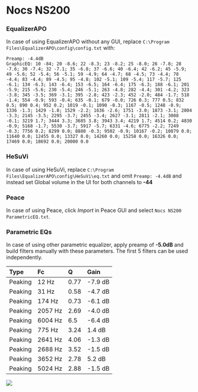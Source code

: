 # Nocs NS200

### EqualizerAPO
In case of using EqualizerAPO without any GUI, replace `C:\Program Files\EqualizerAPO\config\config.txt`
with:
```
Preamp: -4.4dB
GraphicEQ: 10 -84; 20 -8.6; 22 -8.3; 23 -8.2; 25 -8.0; 26 -7.8; 28 -7.6; 30 -7.4; 32 -7.1; 35 -6.8; 37 -6.6; 40 -6.4; 42 -6.2; 45 -5.9; 49 -5.6; 52 -5.4; 56 -5.1; 59 -4.9; 64 -4.7; 68 -4.5; 73 -4.4; 78 -4.4; 83 -4.4; 89 -4.5; 95 -4.8; 102 -5.1; 109 -5.4; 117 -5.7; 125 -6.1; 134 -6.3; 143 -6.4; 153 -6.5; 164 -6.4; 175 -6.3; 188 -6.1; 201 -5.9; 215 -5.6; 230 -5.4; 246 -5.1; 263 -4.8; 282 -4.4; 301 -4.2; 323 -3.8; 345 -3.5; 369 -3.1; 395 -2.8; 423 -2.3; 452 -2.0; 484 -1.7; 518 -1.4; 554 -0.9; 593 -0.4; 635 -0.1; 679 -0.0; 726 0.3; 777 0.5; 832 0.5; 890 0.4; 952 0.2; 1019 -0.1; 1090 -0.3; 1167 -0.5; 1248 -0.9; 1336 -1.3; 1429 -1.8; 1529 -2.2; 1636 -2.6; 1751 -3.0; 1873 -3.1; 2004 -3.3; 2145 -3.5; 2295 -3.7; 2455 -3.4; 2627 -3.1; 2811 -2.1; 3008 -0.1; 3219 1.7; 3444 3.3; 3685 3.8; 3943 3.4; 4219 1.7; 4514 0.2; 4830 -0.9; 5168 -1.7; 5530 -3.7; 5917 -5.7; 6331 -4.6; 6775 -2.2; 7249 -0.3; 7756 0.2; 8299 0.0; 8880 -0.3; 9502 -0.9; 10167 -0.2; 10879 0.0; 11640 0.0; 12455 0.0; 13327 0.0; 14260 0.0; 15258 0.0; 16326 0.0; 17469 0.0; 18692 0.0; 20000 0.0
```

### HeSuVi
In case of using HeSuVi, replace `C:\Program Files\EqualizerAPO\config\HeSuVi\eq.txt` and omit `Preamp:
-4.4dB` and instead set Global volume in the UI for both channels to **-44**

### Peace
In case of using Peace, click *Import* in Peace GUI and select `Nocs NS200 ParametricEQ.txt`.

### Parametric EQs
In case of using other parametric equalizer, apply preamp of **-5.0dB** and build filters manually with
these parameters. The first 5 filters can be used independently.

| Type    | Fc      |    Q | Gain    |
|:--------|:--------|:-----|:--------|
| Peaking | 12 Hz   | 0.77 | -7.9 dB |
| Peaking | 31 Hz   | 0.58 | -4.7 dB |
| Peaking | 174 Hz  | 0.73 | -6.1 dB |
| Peaking | 2057 Hz | 2.69 | -4.0 dB |
| Peaking | 6004 Hz | 6.5  | -6.4 dB |
| Peaking | 775 Hz  | 3.24 | 1.4 dB  |
| Peaking | 2641 Hz | 4.06 | -1.3 dB |
| Peaking | 2688 Hz | 3.52 | -1.5 dB |
| Peaking | 3652 Hz | 2.78 | 5.2 dB  |
| Peaking | 5024 Hz | 2.88 | -1.5 dB |

![](https://raw.githubusercontent.com/jaakkopasanen/AutoEq/master/results/innerfidelity/sbaf-serious/Nocs%20NS200/Nocs%20NS200.png)